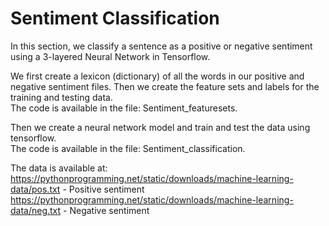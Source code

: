 # Sentiment Classification

In this section, we classify a sentence as a positive or negative sentiment using a 3-layered Neural Network in Tensorflow.

We first create a lexicon (dictionary) of all the words in our positive and negative sentiment files. Then we create the feature sets and labels for the training and testing data. </br> The code is available in the file: Sentiment_featuresets.

Then we create a neural network model and train and test the data using tensorflow. </br> The code is available in the file: Sentiment_classification.

The data is available at:
https://pythonprogramming.net/static/downloads/machine-learning-data/pos.txt - Positive sentiment
https://pythonprogramming.net/static/downloads/machine-learning-data/neg.txt - Negative sentiment
